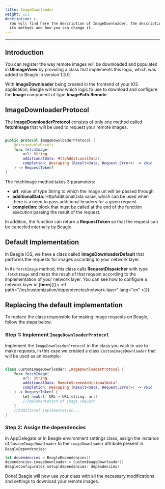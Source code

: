 ```yaml
---
title: ImageDownloader
weight: 151
description: >-
  You will find here the description of ImageDownloader, the description about
  its methods and how you can change it.
---
```


---

## **Introduction**

You can register the way remote images will be downloaded and populated in **UIImageView** by providing a class that implements this logic, which was added to Beagle in version 1.3.0.

With **ImageDownloader** being created in the frontend of your iOS application, Beagle will know which logic to use to download and configure the **Image** component of type **ImagePath.Remote**.

## **ImageDownloaderProtocol**

The **ImageDownloaderProtocol** consists of only one method called **fetchImage** that will be used to request your remote images.

```swift

public protocol ImageDownloaderProtocol {
    @discardableResult
    func fetchImage(
        url: String,
        additionalData: HttpAdditionalData?,
        completion: @escaping (Result<Data, Request.Error>) -> Void
    ) -> RequestToken?
}

```

The fetchImage method takes 3 parameters:

- **url**: value of type String to which the image url will be passed through
- **additionalData**: HttpAdditionalData value, which can be used when there is a need to pass additional headers for a given request.
- **completion**: block that must be called at the end of the function execution passing the result of the request.

In addition, the function can return a **RequestToken** so that the request can be canceled internally by Beagle.

## **Default Implementation**

In Beagle iOS, we have a class called **ImageDownloaderDefault** that performs the requests for images according to your network layer.

In its `fetchImage` method, this class calls **RequestDispatcher** with type `.fetchImage` and maps the result of that request according to the implementation of your network layer. You can see how to configure a network layer in [**here**]({{< ref path="/ios/customization/dependencies/network-layer" lang="en" >}}).

## **Replacing the default implementation**

To replace the class responsible for making image requests on Beagle, follow the steps below:

### **Step 1: Implement `ImageDownloaderProtocol`**

Implement the `ImageDownloaderProtocol` in the class you wish to use to make requests, in this case we created a class `CustomImageDownloader` that will be used as an example:

```swift

class CustomImageDownloader: ImageDownloaderProtocol {
    func fetchImage(
        url: String,
        additionalData: RemoteScreenAdditionalData?,
        completion: @escaping (Result<Data, Request.Error>) -> Void
    ) -> RequestToken? {
        let newUrl: URL = URL(string: url)
        //Implementation of image request
    }
    //Additional implementation...
}

```

### **Step 2: Assign the dependencies**

In AppDelegate or in Beagle environment settings class, assign the instance of `CustomImageDownloader` to the `imageDownloader` attribute present in `BeagleDependencies`:

```swift
let dependencies = BeagleDependencies()
dependencies.imageDownloader = CustomImageDownloader()
BeagleConfigurator.setup(dependencies: dependencies)
```

Done! Beagle will now use your class with all the necessary modifications and settings to download your remote images.
